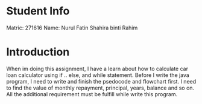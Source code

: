 # Student Info

Matric: 271616
Name: Nurul Fatin Shahira binti Rahim

# Introduction

When im doing this assignment, I have a learn about how to calculate car loan calculator  using if .. else, and while statement. Before I write the java program, I need to write and finish the psedocode and flowchart first. I need to find the value of monthly repayment, principal, years, balance and so on. All the additional requirement must be fulfill while write this program.



